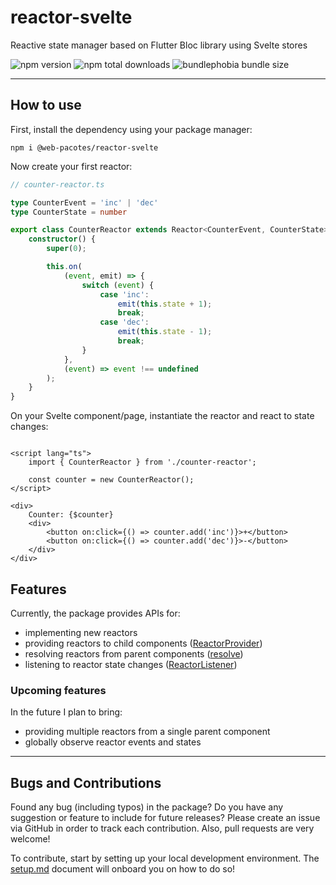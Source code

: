 # reactor-svelte

Reactive state manager based on Flutter Bloc library using Svelte stores

![npm version](https://badgen.net/npm/v/@web-pacotes/reactor-svelte) ![npm total downloads](https://badgen.net/npm/dt/@web-pacotes/reactor-svelte) ![bundlephobia bundle size](https://badgen.net/bundlephobia/min/@web-pacotes/reactor-svelte)

---

## How to use

First, install the dependency using your package manager:

```shell
npm i @web-pacotes/reactor-svelte
```

Now create your first reactor:

```typescript
// counter-reactor.ts

type CounterEvent = 'inc' | 'dec'
type CounterState = number

export class CounterReactor extends Reactor<CounterEvent, CounterState> {
	constructor() {
		super(0);

		this.on(
			(event, emit) => {
				switch (event) {
					case 'inc':
						emit(this.state + 1);
						break;
					case 'dec':
						emit(this.state - 1);
						break;
				}
			},
			(event) => event !== undefined
		);
	}
}
```

On your Svelte component/page, instantiate the reactor and react to state changes:

```sveltehtml

<script lang="ts">
	import { CounterReactor } from './counter-reactor';

	const counter = new CounterReactor();
</script>

<div>
	Counter: {$counter}
	<div>
		<button on:click={() => counter.add('inc')}>+</button>
		<button on:click={() => counter.add('dec')}>-</button>
	</div>
</div>
```

## Features

Currently, the package provides APIs for:

- implementing new reactors
- providing reactors to child components ([ReactorProvider](src/lib/provider.svelte))
- resolving reactors from parent components ([resolve](src/lib/provider.ts))
- listening to reactor state changes ([ReactorListener](src/lib/reactor.svelte))

### Upcoming features

In the future I plan to bring:

- providing multiple reactors from a single parent component
- globally observe reactor events and states

---

## Bugs and Contributions

Found any bug (including typos) in the package? Do you have any suggestion
or feature to include for future releases? Please create an issue via
GitHub in order to track each contribution. Also, pull requests are very
welcome!

To contribute, start by setting up your local development environment. The [setup.md](setup.md) document will onboard
you on how to do so!
